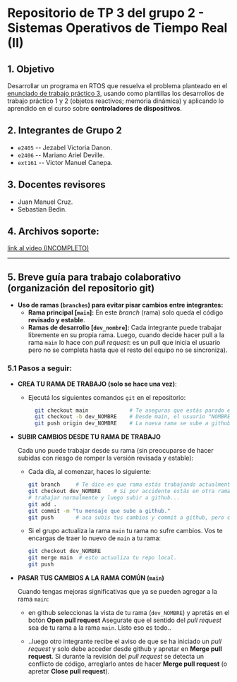 # Repositorio de TP 3 del grupo 2 - Sistemas Operativos de Tiempo Real (II)

## 1. Objetivo
Desarrollar un programa en RTOS que resuelva el problema planteado en el [enunciado de trabajo práctico 3](https://docs.google.com/document/d/1K6UFSMOq2QiGcxp6YNr2O3WbQZQIADuyz9awLDieVfk/edit?tab=t.0#heading=h.8jl34vsv9f2z), usando como plantillas los desarrollos de trabajo práctico 1 y 2 (objetos reactivos; memoria dinámica) y aplicando lo aprendido en el curso sobre **controladores de dispositivos**.

## 2. Integrantes de Grupo 2

- `e2405` -- Jezabel Victoria Danon.
- `e2406` -- Mariano Ariel Deville.
- `ext161` -- Victor Manuel Canepa.

## 3. Docentes revisores

- Juan Manuel Cruz.
- Sebastian Bedin.

 ## 4. Archivos soporte:
[link al video (INCOMPLETO)](https://drive.google.com/drive/folders/1sKmQOnmRtQkY_eKGqrRGnLYTElz6uiuF?usp=drive_link)

<!--
[link al video version segunda entrega](https://drive.google.com/file/d/17ND20xl6OT2Pd_CftyXAzKOlhsYzGrrX/view?usp=sharing)
-->

---

## 5. Breve guía para trabajo colaborativo (organización del repositorio git)

- **Uso de ramas (`branches`) para evitar pisar cambios entre integrantes:**
	- **Rama principal [`main`]:** En este _branch_ (rama) solo queda el código **revisado y estable**.
	- **Ramas de desarrollo [`dev_nombre`]:** Cada integrante puede trabajar libremente en su propia rama. Luego, cuando decide hacer pull a la rama `main` lo hace con _pull request_: es un pull que inicia el usuario pero no se completa hasta que el resto del equipo no se sincroniza).

### 5.1 Pasos a seguir:

- **CREA TU RAMA DE TRABAJO (solo se hace una vez)**:

  - Ejecutá los siguientes comandos `git` en el repositorio:
    ```bash
      git checkout main	            # Te aseguras que estás parado en el branch principal (main).
      git checkout -b dev_NOMBRE    # Desde main, el usuario "NOMBRE" crea una rama para desarrollo (dev).
      git push origin dev_NOMBRE    # La nueva rama se sube a github.
    ```

- **SUBIR CAMBIOS DESDE TU RAMA DE TRABAJO**

  Cada uno puede trabajar desde su rama (sin preocuparse de hacer subidas con riesgo de romper la versión revisada y estable):

    - Cada día, al comenzar, haces lo siguiente:
      ```bash
      git branch	 # Te dice en que rama estás trabajando actualmente (siempre debería ser la tuya evitando cambios en main).
      git checkout dev_NOMBRE	 # Si por accidente estás en otra rama, esto te asegura que ahora estás parado en tu branch de desarrollo (dev_NOMBRE).
      # trabajar normalmente y luego subir a github...
      git add .
      git commit -m "tu mensaje que sube a github."
      git push       # aca subis tus cambios y commit a github, pero con el alivio de que no estas modificando la rama main.
      ```
    - Si el grupo actualiza la rama `main` tu rama no sufre cambios. Vos te encargas de traer lo nuevo de `main` a tu rama:
      ```bash
      git checkout dev_NOMBRE
      git merge main  # esto actualiza tu repo local.
      git push
      ```
            
- **PASAR TUS CAMBIOS A LA RAMA COMÚN (`main`)**

  Cuando tengas mejoras significativas que ya se pueden agregar a la rama `main`:
  
  - en github seleccionas la vista de tu rama (`dev_NOMBRE`) y apretás en el botón **Open pull request** Asegurate que el sentido del _pull request_ sea de tu rama a la rama `main`. Listo eso es todo..
    
  - ..luego otro integrante recibe el aviso de que se ha iniciado un _pull request_ y solo debe acceder desde github y apretar en **Merge pull request**. Si durante la revisión del _pull request_ se detecta un conflicto de código, arreglarlo antes de hacer **Merge pull request** (o apretar **Close pull request**).

